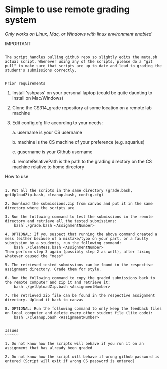 Simple to use remote grading system
===================================

*Only works on Linux, Mac, or Windows with linux environment enabled*


IMPORTANT
~~~~~~~~~

The script handles pulling github repo so slightly edits the meta.sh actual script. Whenever using any of the scripts, please do a "git pull" to make sure that scripts are up to date and lead to grading the student's submissions correctly.


Prior requirements
~~~~~~~~~~~~~~~~~~

1. Install 'sshpass' on your personal laptop (could be quite daunting to install on Mac/Windows)

2. Clone the CS314_grade repository at some location on a remote lab machine

3. Edit config.cfg file according to your needs:

   a. username is your CS username

   b. machine is the CS machine of your preference (e.g. aquarius)

   c. gusername is your Github username

   d. remoteRelativePath is the path to the grading directory on the CS machine relative to home directory


How to use
~~~~~~~~~~

1. Put all the scripts in the same directory (grade.bash, getUploadZip.bash, cleanup.bash, config.cfg)

2. Download the submissions.zip from canvas and put it in the same directory where the scripts are

3. Run the following command to test the submissions in the remote directory and retrieve all the tested submissions:
	bash ./grade.bash <AssignmentNumber>

4. OPTIONAL: If you suspect that running the above command created a mess (either because of a mistake/typo on your part, or a faulty submission by a students, run the following command:
	bash ./cleanMess.bash <AssignmentNumber>
Then perform step 3 again (possibly step 2 as well), after fixing whatever caused the "mess"

5. The retrieved tested submissions can be found in the respective assignment directory. Grade them for style.

6. Run the following command to copy the graded submissions back to the remote computer and zip it and retrieve it:
	bash ./getUploadZip.bash <AssignmentNumber>

7. The retrieved zip file can be found in the respective assignment directory. Upload it back to canvas

8. OPTIONAL: Run the following command to only keep the feedback files on local computer and delete every other student file (like code):
	bash ./cleanup.bash <AssignmentNumber>


Issues
~~~~~~

1. Do not know how the scripts will behave if you run it on an assignment that has already been graded

2. Do not know how the script will behave if wrong github password is entered (Script will exit if wrong CS password is entered)
